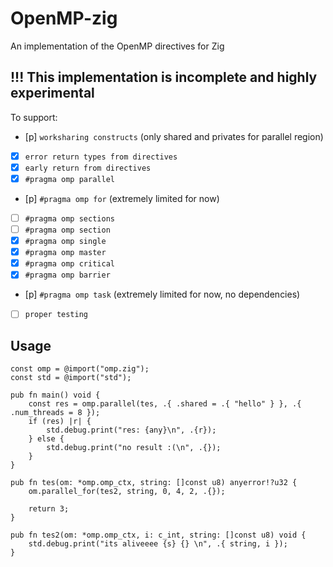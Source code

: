 # OpenMP-zig
An implementation of the OpenMP directives for Zig

## !!! This implementation is incomplete and highly experimental

To support:
- [p] `worksharing constructs` (only shared and privates for parallel region)
- [x] `error return types from directives`
- [x] `early return from directives`
- [x] `#pragma omp parallel`
- [p] `#pragma omp for` (extremely limited for now)
- [ ] `#pragma omp sections`
- [ ] `#pragma omp section`
- [x] `#pragma omp single`
- [x] `#pragma omp master`
- [x] `#pragma omp critical`
- [x] `#pragma omp barrier`
- [p] `#pragma omp task` (extremely limited for now, no dependencies)
- [ ] `proper testing`

## Usage
```zig
const omp = @import("omp.zig");
const std = @import("std");

pub fn main() void {
    const res = omp.parallel(tes, .{ .shared = .{ "hello" } }, .{ .num_threads = 8 });
    if (res) |r| {
        std.debug.print("res: {any}\n", .{r});
    } else {
        std.debug.print("no result :(\n", .{});
    }
}

pub fn tes(om: *omp.omp_ctx, string: []const u8) anyerror!?u32 {
    om.parallel_for(tes2, string, 0, 4, 2, .{});

    return 3;
}

pub fn tes2(om: *omp.omp_ctx, i: c_int, string: []const u8) void {
    std.debug.print("its aliveeee {s} {} \n", .{ string, i });
}


